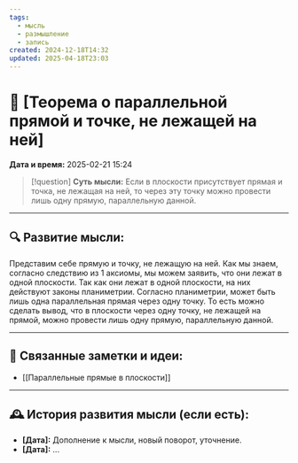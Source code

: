 ```yaml
---
tags:
  - мысль
  - размышление
  - запись
created: 2024-12-18T14:32
updated: 2025-04-18T23:03
---
```


# 💭  [Теорема о параллельной прямой и точке, не лежащей на ней]

**Дата и время:** 2025-02-21 15:24

> [!question] **Суть мысли:**
> Если в плоскости присутствует прямая и точка, не лежащая на ней, то через эту точку можно провести лишь одну прямую, параллельную данной.

---

## 🔍 Развитие мысли:

Представим себе прямую и точку, не лежащую на ней. Как мы знаем, согласно следствию из 1 аксиомы, мы можем заявить, что они лежат в одной плоскости. Так как они лежат в одной плоскости, на них действуют законы планиметрии. Согласно планиметрии, может быть лишь одна параллельная прямая через одну точку. То есть можно сделать вывод, что в плоскости через одну точку, не лежащей на прямой, можно провести лишь одну прямую, параллельную данной.

---


## 🔄 Связанные заметки и идеи:

- [[Параллельные прямые в плоскости]]

---

## 🕰️ История развития мысли (если есть):

* **[Дата]:**  Дополнение к мысли, новый поворот, уточнение.
* **[Дата]:**  ...